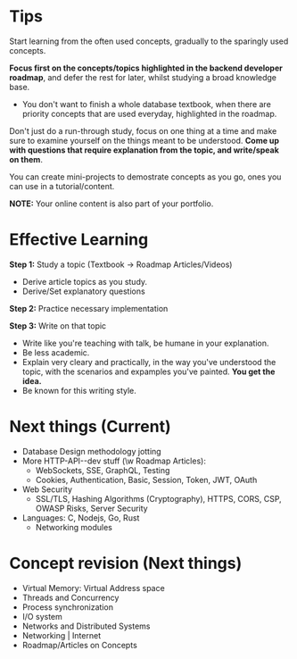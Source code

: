 # Tips
Start learning from the often used concepts, gradually to the sparingly used concepts.

**Focus first on the concepts/topics highlighted in the backend developer roadmap**, and defer the rest for later, whilst studying a broad knowledge base. 
- You don't want to finish a whole database textbook, when there are priority concepts that are used everyday, highlighted in the roadmap.

Don't just do a run-through study, focus on one thing at a time and make sure to examine yourself on the things meant to be understood. **Come up with questions that require explanation from the topic, and write/speak on them**.

You can create mini-projects to demostrate concepts as you go, ones you can use in a tutorial/content.

**NOTE:** Your online content is also part of your portfolio.

# Effective Learning
**Step 1:** Study a topic (Textbook -> Roadmap Articles/Videos)
- Derive article topics as you study.
- Derive/Set explanatory questions

**Step 2:** Practice necessary implementation

**Step 3:** Write on that topic
- Write like you're teaching with talk, be humane in your explanation.
- Be less academic.
- Explain very cleary and practically, in the way you've understood the topic, with the scenarios and expamples you've painted. **You get the idea.**
- Be known for this writing style.

# Next things (Current)
- Database Design methodology jotting
- More HTTP-API--dev stuff (\w Roadmap Articles):
  - WebSockets, SSE, GraphQL, Testing
  - Cookies, Authentication, Basic, Session, Token, JWT, OAuth
- Web Security
  - SSL/TLS, Hashing Algorithms (Cryptography), HTTPS, CORS, CSP, OWASP Risks, Server Security
- Languages: C, Nodejs, Go, Rust
  - Networking modules

# Concept revision (Next things)
- Virtual Memory: Virtual Address space
- Threads and Concurrency
- Process synchronization
- I/O system
- Networks and Distributed Systems
- Networking | Internet
- Roadmap/Articles on Concepts
